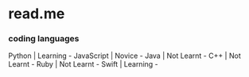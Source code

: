 # read.me
### coding languages

Python	    | Learning   -
JavaScript  | Novice     -
Java	      | Not Learnt -
C++	        | Not Learnt -
Ruby	      | Not Learnt -
Swift	      | Learning   -
